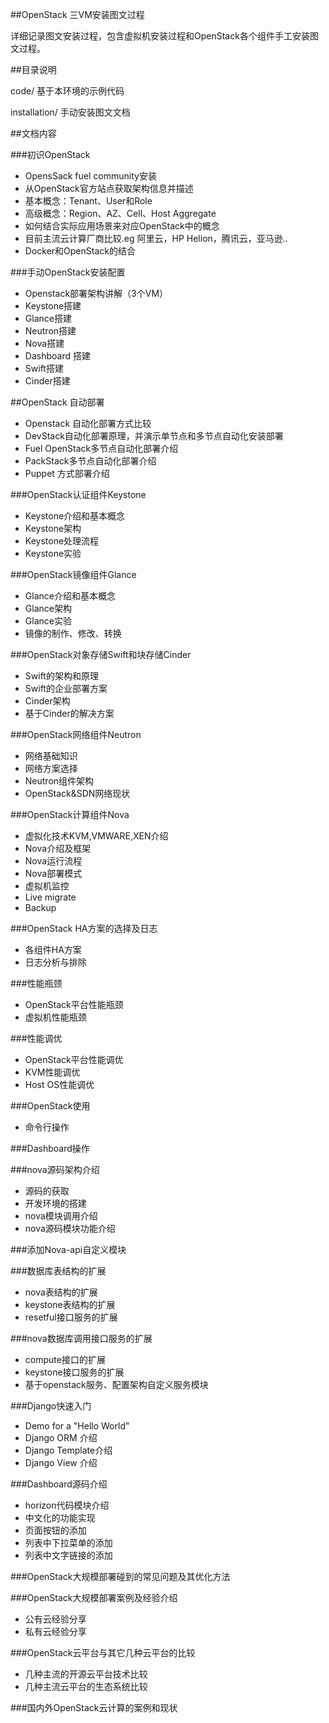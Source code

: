 
##OpenStack 三VM安装图文过程

详细记录图文安装过程，包含虚拟机安装过程和OpenStack各个组件手工安装图文过程。

##目录说明

code/ 基于本环境的示例代码

installation/ 手动安装图文文档

##文档内容

###初识OpenStack

* OpensSack fuel community安装
* 从OpenStack官方站点获取架构信息并描述
* 基本概念：Tenant、User和Role
* 高级概念：Region、AZ、Cell、Host Aggregate
* 如何结合实际应用场景来对应OpenStack中的概念
* 目前主流云计算厂商比较.eg 阿里云，HP Helion，腾讯云，亚马逊..
* Docker和OpenStack的结合

###手动OpenStack安装配置

* Openstack部署架构讲解（3个VM）
* Keystone搭建
* Glance搭建
* Neutron搭建
* Nova搭建
* Dashboard 搭建
* Swift搭建
* Cinder搭建

##OpenStack 自动部署

* Openstack 自动化部署方式比较
* DevStack自动化部署原理，并演示单节点和多节点自动化安装部署 
* Fuel OpenStack多节点自动化部署介绍
* PackStack多节点自动化部署介绍
* Puppet 方式部署介绍

###OpenStack认证组件Keystone 

* Keystone介绍和基本概念
* Keystone架构
* Keystone处理流程
* Keystone实验

###OpenStack镜像组件Glance

* Glance介绍和基本概念
* Glance架构
* Glance实验
* 镜像的制作、修改、转换

###OpenStack对象存储Swift和块存储Cinder

* Swift的架构和原理
* Swift的企业部署方案
* Cinder架构
* 基于Cinder的解决方案

###OpenStack网络组件Neutron

* 网络基础知识
* 网络方案选择
* Neutron组件架构
* OpenStack&SDN网络现状

###OpenStack计算组件Nova

* 虚拟化技术KVM,VMWARE,XEN介绍
* Nova介绍及框架
* Nova运行流程
* Nova部署模式
* 虚拟机监控
* Live migrate
* Backup

###OpenStack HA方案的选择及日志

* 各组件HA方案
* 日志分析与排除

###性能瓶颈

* OpenStack平台性能瓶颈
* 虚拟机性能瓶颈

###性能调优

* OpenStack平台性能调优
* KVM性能调优
* Host OS性能调优

###OpenStack使用

* 命令行操作

###Dashboard操作

###nova源码架构介绍

* 源码的获取
* 开发环境的搭建
* nova模块调用介绍
* nova源码模块功能介绍

###添加Nova-api自定义模块

###数据库表结构的扩展

* nova表结构的扩展
* keystone表结构的扩展
* resetful接口服务的扩展

###nova数据库调用接口服务的扩展

* compute接口的扩展
* keystone接口服务的扩展
* 基于openstack服务、配置架构自定义服务模块

###Django快速入门

* Demo for a "Hello World"
* Django ORM 介绍
* Django Template介绍
* Django View 介绍

###Dashboard源码介绍

* horizon代码模块介绍
* 中文化的功能实现
* 页面按钮的添加
* 列表中下拉菜单的添加
* 列表中文字链接的添加

###OpenStack大规模部署碰到的常见问题及其优化方法

###OpenStack大规模部署案例及经验介绍

* 公有云经验分享
* 私有云经验分享

###OpenStack云平台与其它几种云平台的比较

* 几种主流的开源云平台技术比较
* 几种主流云平台的生态系统比较

###国内外OpenStack云计算的案例和现状
